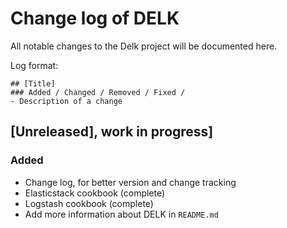 # Change log of DELK

All notable changes to the Delk project will be documented here.

Log format:

```
## [Title]
### Added / Changed / Removed / Fixed / 
- Description of a change
```

## [Unreleased], work in progress]
### Added
- Change log, for better version and change tracking
- Elasticstack cookbook (complete)
- Logstash cookbook (complete)
- Add more information about DELK in `README.md`
